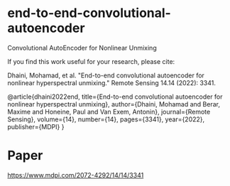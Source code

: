 # end-to-end-convolutional-autoencoder
Convolutional AutoEncoder for Nonlinear Unmixing

If you find this work useful for your research, please cite:

Dhaini, Mohamad, et al. "End-to-end convolutional autoencoder for nonlinear hyperspectral unmixing." Remote Sensing 14.14 (2022): 3341.

@article{dhaini2022end,
  title={End-to-end convolutional autoencoder for nonlinear hyperspectral unmixing},
  author={Dhaini, Mohamad and Berar, Maxime and Honeine, Paul and Van Exem, Antonin},
  journal={Remote Sensing},
  volume={14},
  number={14},
  pages={3341},
  year={2022},
  publisher={MDPI}
}

# Paper
https://www.mdpi.com/2072-4292/14/14/3341